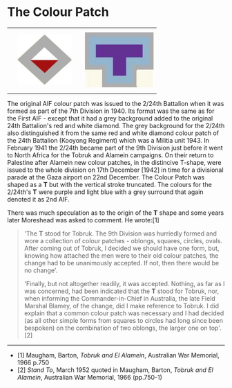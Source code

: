 # The Colour Patch



<table border="0" cellpadding="0" cellspacing="0" style="border-collapse: collapse" bordercolor="#111111" width="100%" id="AutoNumber1">
  <tr>
    <td width="50%">
    <p align="center">
    <img border="0" src="images/orig_patch.jpg" width="125" height="115"></td>
    <td width="50%">
    <img border="0" src="images/new_patch.jpg" width="159" height="127"></td>
  </tr>
</table>

The original AIF colour patch was issued to the 2/24th Battalion when it was formed as part of the 7th Division in 1940. Its format was the same as for the First AIF - except that it had a grey background added to the original 24th Battalion's red and white diamond. The grey background for the 2/24th also distinguished it from the same red and white diamond colour patch of the 24th Battalion (Kooyong Regiment) which was a Militia unit 1943. In February 1941 the 2/24th became part of the 9th Division just before it went to North Africa for the Tobruk and Alamein campaigns. On their return to Palestine after Alamein new colour patches, in the distincive T-shape, were issued to the whole division on 17th December [1942] in time for a divisional parade at the Gaza airport on 22nd December. The Colour Patch was shaped as a **T** but with the vertical stroke truncated. The colours for the 2/24th's **T** were purple and light blue with a grey surround that again denoted it as 2nd AIF.

There was much speculation as to the origin of the **T** shape and some years later Moreshead was asked to comment. He wrote:[1]


> 'The **T** stood for Tobruk. The 9th Division was hurriedly formed and wore a collection of colour patches - oblongs, squares, circles, ovals. After coming out of Tobruk, I decided we should have one form, but, knowing how attached the men were to their old colour patches, the change had to be unanimously accepted. If not, then there would be no change'.
>
> 'Finally, but not altogether readily, it was accepted. Nothing, as far as I was concerned, had been indicated that the **T** stood for Tobruk, nor, when informing the Commander-in-Chief in Australia, the late Field Marshal Blamey, of the change, did I make reference to Tobruk. I did explain that a common colour patch was necessary and I had decided (as all other simple forms from squares to circles had long since been bespoken) on the combination of two oblongs, the larger one on top'.[2]

---

  * [1] Maugham, Barton,  *Tobruk and El Alamein*, Australian War Memorial, 1966  p.750
  * [2] *Stand To*, March 1952 quoted in  Maugham, Barton, *Tobruk and El Alamein*, Australian War Memorial, 1966 (pp.750-1)

